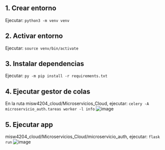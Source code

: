 ## 1. Crear entorno
Ejecutar:
`python3 -m venv venv`

## 2. Activar entorno
Ejecutar:
`source venv/bin/activate`

## 3. Instalar dependencias
Ejecutar:
`py -m pip install -r requirements.txt`

## 4. Ejecutar gestor de colas
En la ruta misw4204_cloud/Microservicios_Cloud, ejecutar:
`celery -A microservicio_auth.tareas worker -l info`
![image](https://user-images.githubusercontent.com/31069035/230703060-d8cfe9b7-a9dc-45ab-b0de-9415cdde068f.png)

## 5. Ejecutar app
misw4204_cloud/Microservicios_Cloud/microservicio_auth, ejecutar:
`flask run`
![image](https://user-images.githubusercontent.com/31069035/230703136-c29cdfb0-abcd-4241-be2b-c3aec9d69cfe.png)
